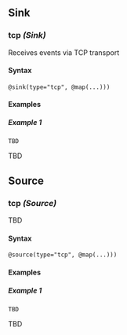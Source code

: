 ## Sink

### tcp _(Sink)_

<p style="word-wrap: break-word">Receives events via TCP transport</p>

#### Syntax

```
@sink(type="tcp", @map(...)))
```




#### Examples

##### Example 1

```
TBD
```
<p style="word-wrap: break-word">TBD</p>

## Source

### tcp _(Source)_

<p style="word-wrap: break-word">TBD</p>

#### Syntax

```
@source(type="tcp", @map(...)))
```




#### Examples

##### Example 1

```
TBD
```
<p style="word-wrap: break-word">TBD</p>

